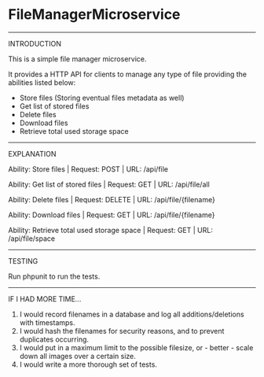 # FileManagerMicroservice

----------------------------------------------------------------------------------------------------
INTRODUCTION

This is a simple file manager microservice.

It provides a HTTP API for clients to manage any type of file providing the abilities listed below:
- Store files (Storing eventual files metadata as well) 
- Get list of stored files
- Delete files
- Download files
- Retrieve total used storage space

----------------------------------------------------------------------------------------------------
EXPLANATION

Ability: Store files |
Request: POST |
URL: /api/file

Ability: Get list of stored files |
Request: GET  |
URL: /api/file/all

Ability: Delete files |
Request: DELETE  |
URL: /api/file/{filename}

Ability: Download files |
Request: GET  |
URL: /api/file/{filename}


Ability: Retrieve total used storage space |
Request: GET |
URL: /api/file/space

----------------------------------------------------------------------------------------------------

TESTING

Run phpunit to run the tests.

----------------------------------------------------------------------------------------------------

IF I HAD MORE TIME...

1) I would record filenames in a database and log all additions/deletions with timestamps.
2) I would hash the filenames for security reasons, and to prevent duplicates occurring.
3) I would put in a maximum limit to the possible filesize, or - better - scale down all images over a certain size.
4) I would write a more thorough set of tests. 




